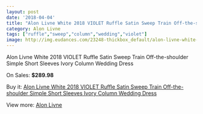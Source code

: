 ```yaml
---
layout: post
date: '2018-04-04'
title: "Alon Livne White 2018 VIOLET Ruffle Satin Sweep Train Off-the-shoulder Simple Short Sleeves Ivory Column Wedding Dress"
category: Alon Livne
tags: ["ruffle","sweep","column","wedding","violet"]
image: http://img.eudances.com/23248-thickbox_default/alon-livne-white-2018-violet-ruffle-satin-sweep-train-off-the-shoulder-simple-short-sleeves-ivory-column-wedding-dress.jpg
---
```

Alon Livne White 2018 VIOLET Ruffle Satin Sweep Train Off-the-shoulder Simple Short Sleeves Ivory Column Wedding Dress

On Sales: **$289.98**
<a href="https://www.eudances.com/en/alon-livne/7483-alon-livne-white-2018-violet-ruffle-satin-sweep-train-off-the-shoulder-simple-short-sleeves-ivory-column-wedding-dress.html"><amp-img layout="responsive" width="600" height="600" src="//img.eudances.com/23248-thickbox_default/alon-livne-white-2018-violet-ruffle-satin-sweep-train-off-the-shoulder-simple-short-sleeves-ivory-column-wedding-dress.jpg" alt="Alon Livne White 2018 VIOLET Ruffle Satin Sweep Train Off-the-shoulder Simple Short Sleeves Ivory Column Wedding Dress 0" /></a>
<a href="https://www.eudances.com/en/alon-livne/7483-alon-livne-white-2018-violet-ruffle-satin-sweep-train-off-the-shoulder-simple-short-sleeves-ivory-column-wedding-dress.html"><amp-img layout="responsive" width="600" height="600" src="//img.eudances.com/23250-thickbox_default/alon-livne-white-2018-violet-ruffle-satin-sweep-train-off-the-shoulder-simple-short-sleeves-ivory-column-wedding-dress.jpg" alt="Alon Livne White 2018 VIOLET Ruffle Satin Sweep Train Off-the-shoulder Simple Short Sleeves Ivory Column Wedding Dress 1" /></a>
<a href="https://www.eudances.com/en/alon-livne/7483-alon-livne-white-2018-violet-ruffle-satin-sweep-train-off-the-shoulder-simple-short-sleeves-ivory-column-wedding-dress.html"><amp-img layout="responsive" width="600" height="600" src="//img.eudances.com/23249-thickbox_default/alon-livne-white-2018-violet-ruffle-satin-sweep-train-off-the-shoulder-simple-short-sleeves-ivory-column-wedding-dress.jpg" alt="Alon Livne White 2018 VIOLET Ruffle Satin Sweep Train Off-the-shoulder Simple Short Sleeves Ivory Column Wedding Dress 2" /></a>

Buy it: [Alon Livne White 2018 VIOLET Ruffle Satin Sweep Train Off-the-shoulder Simple Short Sleeves Ivory Column Wedding Dress](https://www.eudances.com/en/alon-livne/7483-alon-livne-white-2018-violet-ruffle-satin-sweep-train-off-the-shoulder-simple-short-sleeves-ivory-column-wedding-dress.html "Alon Livne White 2018 VIOLET Ruffle Satin Sweep Train Off-the-shoulder Simple Short Sleeves Ivory Column Wedding Dress")

View more: [Alon Livne](https://www.eudances.com/en/116-alon-livne "Alon Livne")